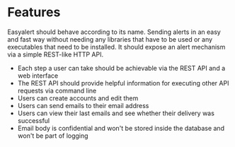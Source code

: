 # Features

Easyalert should behave according to its name. Sending alerts in an easy and fast way without needing any libraries that have to be used or any executables that need to be installed. It should expose an alert mechanism via a simple REST-like HTTP API.

- Each step a user can take should be achievable via the REST API and a web interface
- The REST API should provide helpful information for executing other API requests via command line
- Users can create accounts and edit them
- Users can send emails to their email address
- Users can view their last emails and see whether their delivery was successful
- Email body is confidential and won't be stored inside the database and won't be part of logging
